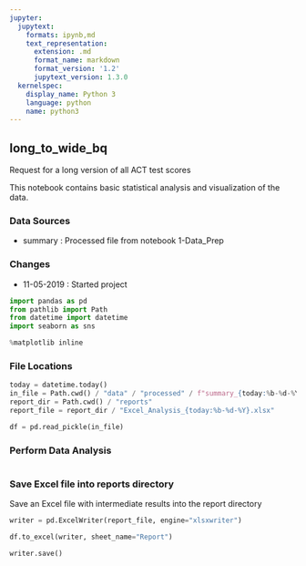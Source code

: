 ```yaml
---
jupyter:
  jupytext:
    formats: ipynb,md
    text_representation:
      extension: .md
      format_name: markdown
      format_version: '1.2'
      jupytext_version: 1.3.0
  kernelspec:
    display_name: Python 3
    language: python
    name: python3
---
```


## long_to_wide_bq

Request for a long version of all ACT test scores

This notebook contains basic statistical analysis and visualization of the data.

### Data Sources
- summary : Processed file from notebook 1-Data_Prep

### Changes
- 11-05-2019 : Started project

```python
import pandas as pd
from pathlib import Path
from datetime import datetime
import seaborn as sns
```

```python
%matplotlib inline
```

### File Locations

```python
today = datetime.today()
in_file = Path.cwd() / "data" / "processed" / f"summary_{today:%b-%d-%Y}.pkl"
report_dir = Path.cwd() / "reports"
report_file = report_dir / "Excel_Analysis_{today:%b-%d-%Y}.xlsx"
```

```python
df = pd.read_pickle(in_file)
```

### Perform Data Analysis

```python

```

### Save Excel file into reports directory

Save an Excel file with intermediate results into the report directory

```python
writer = pd.ExcelWriter(report_file, engine="xlsxwriter")
```

```python
df.to_excel(writer, sheet_name="Report")
```

```python
writer.save()
```
